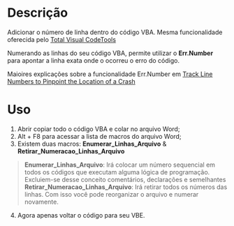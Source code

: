 # Descrição

Adicionar o número de linha dentro do código VBA. Mesma funcionalidade oferecida pelo [Total Visual CodeTools](http://www.fmsinc.com/MicrosoftAccess/VBACodingTools.html)

Numerando as linhas do seu código VBA, permite utilizar o <b>Err.Number</b> para apontar a linha exata onde o ocorreu o erro do código.

Maioires explicações sobre a funcionalidade Err.Number em [Track Line Numbers to Pinpoint the Location of a Crash](https://msdn.microsoft.com/en-us/library/ee358847(v=office.12).aspx)

# Uso

1. Abrir copiar todo o código VBA e colar no arquivo Word;
2. Alt + F8 para acessar a lista de macros do arquivo Word;
3. Existem duas macros: <b>Enumerar_Linhas_Arquivo</b> & <b>Retirar_Numeracao_Linhas_Arquivo</b>
  > <b>Enumerar_Linhas_Arquivo</b>: Irá colocar um número sequencial em todos os códigos que executam alguma lógica de programação. Excluiem-se desse conceito comentários, declarações e semelhantes
  > <b>Retirar_Numeracao_Linhas_Arquivo</b>:  Irá retirar todos os números das linhas. Com isso você pode reorganizar o arquivo e numerar novamente.
4. Agora apenas voltar o código para seu VBE.
